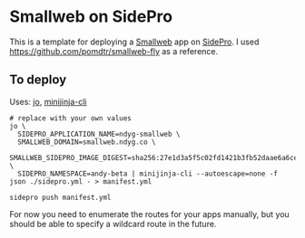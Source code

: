 # Smallweb on SidePro

This is a template for deploying a [Smallweb](https://www.smallweb.run)
app on [SidePro](https://docs.sidepro.cloud/). I used
https://github.com/pomdtr/smallweb-fly as a reference.

## To deploy

Uses: [jo](https://github.com/jpmens/jo), [minijinja-cli](https://github.com/mitsuhiko/minijinja)

```shell
# replace with your own values
jo \
  SIDEPRO_APPLICATION_NAME=ndyg-smallweb \
  SMALLWEB_DOMAIN=smallweb.ndyg.co \
  SMALLWEB_SIDEPRO_IMAGE_DIGEST=sha256:27e1d3a5f5c02fd1421b3fb52daae6a6ceb9b78d5d66109d196858a20cf63066 \
  SIDEPRO_NAMESPACE=andy-beta | minijinja-cli --autoescape=none -f json ./sidepro.yml - > manifest.yml

sidepro push manifest.yml
```

For now you need to enumerate the routes for your apps manually, but you should
be able to specify a wildcard route in the future.
